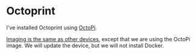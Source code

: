# Octoprint

I've installed Octoprint using [OctoPi](https://octoprint.org/download/).

[Imaging is the same as other devices](../docs/prep-sd-cards.md), except that we are using the OctoPi image. We will update the device, but we will not install Docker.